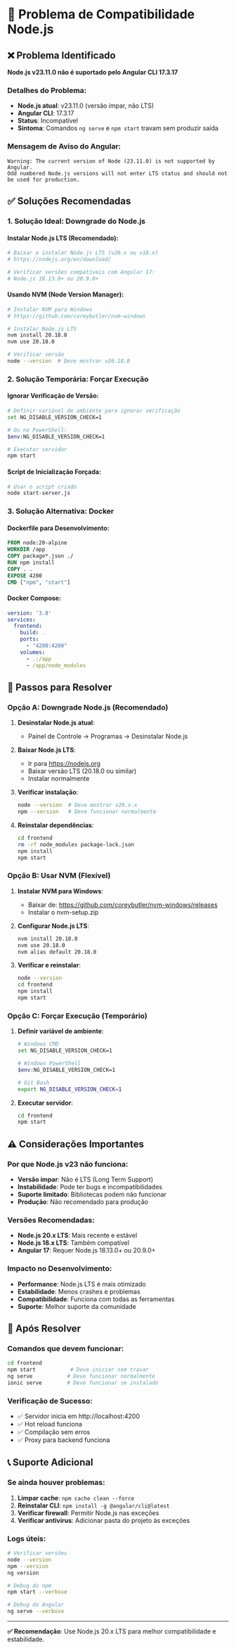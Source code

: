# 🚨 Problema de Compatibilidade Node.js

## ❌ Problema Identificado

**Node.js v23.11.0 não é suportado pelo Angular CLI 17.3.17**

### Detalhes do Problema:
- **Node.js atual**: v23.11.0 (versão ímpar, não LTS)
- **Angular CLI**: 17.3.17
- **Status**: Incompatível
- **Sintoma**: Comandos `ng serve` e `npm start` travam sem produzir saída

### Mensagem de Aviso do Angular:
```
Warning: The current version of Node (23.11.0) is not supported by Angular.
Odd numbered Node.js versions will not enter LTS status and should not be used for production.
```

## ✅ Soluções Recomendadas

### 1. **Solução Ideal: Downgrade do Node.js**

#### Instalar Node.js LTS (Recomendado):
```bash
# Baixar e instalar Node.js LTS (v20.x ou v18.x)
# https://nodejs.org/en/download/

# Verificar versões compatíveis com Angular 17:
# Node.js 18.13.0+ ou 20.9.0+
```

#### Usando NVM (Node Version Manager):
```bash
# Instalar NVM para Windows
# https://github.com/coreybutler/nvm-windows

# Instalar Node.js LTS
nvm install 20.18.0
nvm use 20.18.0

# Verificar versão
node --version  # Deve mostrar v20.18.0
```

### 2. **Solução Temporária: Forçar Execução**

#### Ignorar Verificação de Versão:
```bash
# Definir variável de ambiente para ignorar verificação
set NG_DISABLE_VERSION_CHECK=1

# Ou no PowerShell:
$env:NG_DISABLE_VERSION_CHECK=1

# Executar servidor
npm start
```

#### Script de Inicialização Forçada:
```bash
# Usar o script criado
node start-server.js
```

### 3. **Solução Alternativa: Docker**

#### Dockerfile para Desenvolvimento:
```dockerfile
FROM node:20-alpine
WORKDIR /app
COPY package*.json ./
RUN npm install
COPY . .
EXPOSE 4200
CMD ["npm", "start"]
```

#### Docker Compose:
```yaml
version: '3.8'
services:
  frontend:
    build: .
    ports:
      - "4200:4200"
    volumes:
      - .:/app
      - /app/node_modules
```

## 🔧 Passos para Resolver

### Opção A: Downgrade Node.js (Recomendado)

1. **Desinstalar Node.js atual**:
   - Painel de Controle → Programas → Desinstalar Node.js

2. **Baixar Node.js LTS**:
   - Ir para https://nodejs.org
   - Baixar versão LTS (20.18.0 ou similar)
   - Instalar normalmente

3. **Verificar instalação**:
   ```bash
   node --version  # Deve mostrar v20.x.x
   npm --version   # Deve funcionar normalmente
   ```

4. **Reinstalar dependências**:
   ```bash
   cd frontend
   rm -rf node_modules package-lock.json
   npm install
   npm start
   ```

### Opção B: Usar NVM (Flexível)

1. **Instalar NVM para Windows**:
   - Baixar de: https://github.com/coreybutler/nvm-windows/releases
   - Instalar o nvm-setup.zip

2. **Configurar Node.js LTS**:
   ```bash
   nvm install 20.18.0
   nvm use 20.18.0
   nvm alias default 20.18.0
   ```

3. **Verificar e reinstalar**:
   ```bash
   node --version
   cd frontend
   npm install
   npm start
   ```

### Opção C: Forçar Execução (Temporário)

1. **Definir variável de ambiente**:
   ```bash
   # Windows CMD
   set NG_DISABLE_VERSION_CHECK=1
   
   # Windows PowerShell
   $env:NG_DISABLE_VERSION_CHECK=1
   
   # Git Bash
   export NG_DISABLE_VERSION_CHECK=1
   ```

2. **Executar servidor**:
   ```bash
   cd frontend
   npm start
   ```

## ⚠️ Considerações Importantes

### Por que Node.js v23 não funciona:
- **Versão ímpar**: Não é LTS (Long Term Support)
- **Instabilidade**: Pode ter bugs e incompatibilidades
- **Suporte limitado**: Bibliotecas podem não funcionar
- **Produção**: Não recomendado para produção

### Versões Recomendadas:
- **Node.js 20.x LTS**: Mais recente e estável
- **Node.js 18.x LTS**: Também compatível
- **Angular 17**: Requer Node.js 18.13.0+ ou 20.9.0+

### Impacto no Desenvolvimento:
- **Performance**: Node.js LTS é mais otimizado
- **Estabilidade**: Menos crashes e problemas
- **Compatibilidade**: Funciona com todas as ferramentas
- **Suporte**: Melhor suporte da comunidade

## 🚀 Após Resolver

### Comandos que devem funcionar:
```bash
cd frontend
npm start           # Deve iniciar sem travar
ng serve           # Deve funcionar normalmente
ionic serve        # Deve funcionar se instalado
```

### Verificação de Sucesso:
- ✅ Servidor inicia em http://localhost:4200
- ✅ Hot reload funciona
- ✅ Compilação sem erros
- ✅ Proxy para backend funciona

## 📞 Suporte Adicional

### Se ainda houver problemas:
1. **Limpar cache**: `npm cache clean --force`
2. **Reinstalar CLI**: `npm install -g @angular/cli@latest`
3. **Verificar firewall**: Permitir Node.js nas exceções
4. **Verificar antivírus**: Adicionar pasta do projeto às exceções

### Logs úteis:
```bash
# Verificar versões
node --version
npm --version
ng version

# Debug do npm
npm start --verbose

# Debug do Angular
ng serve --verbose
```

---

**✅ Recomendação**: Use Node.js 20.x LTS para melhor compatibilidade e estabilidade.
